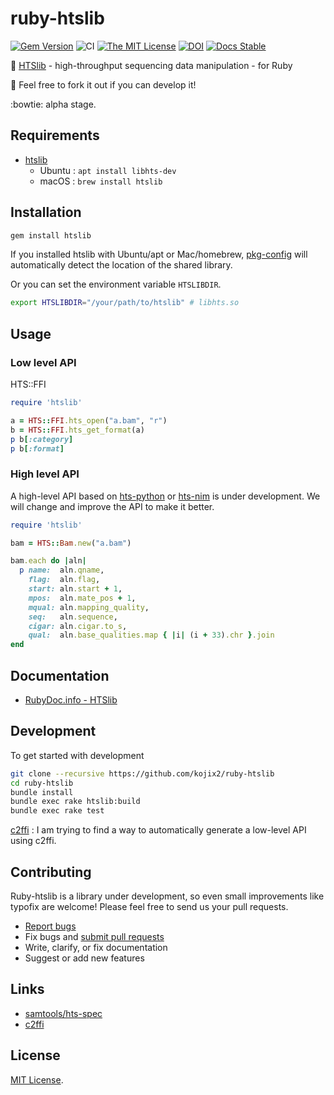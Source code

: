 # ruby-htslib

[![Gem Version](https://badge.fury.io/rb/htslib.svg)](https://badge.fury.io/rb/htslib)
![CI](https://github.com/kojix2/ruby-htslib/workflows/CI/badge.svg)
[![The MIT License](https://img.shields.io/badge/license-MIT-blue.svg)](LICENSE.txt)
[![DOI](https://zenodo.org/badge/247078205.svg)](https://zenodo.org/badge/latestdoi/247078205)
[![Docs Stable](https://img.shields.io/badge/docs-stable-blue.svg)](https://rubydoc.info/gems/htslib)

:dna: [HTSlib](https://github.com/samtools/htslib) - high-throughput sequencing data manipulation - for Ruby

:apple: Feel free to fork it out if you can develop it! 

:bowtie: alpha stage.

## Requirements

* [htslib](https://github.com/samtools/htslib)
  * Ubuntu : `apt install libhts-dev`
  * macOS : `brew install htslib`

## Installation

```sh
gem install htslib
```

If you installed htslib with Ubuntu/apt or Mac/homebrew, [pkg-config](https://github.com/ruby-gnome/pkg-config) will automatically detect the location of the shared library.

Or you can set the environment variable `HTSLIBDIR`.

```sh
export HTSLIBDIR="/your/path/to/htslib" # libhts.so
```

## Usage

### Low level API

HTS::FFI 

```ruby
require 'htslib'

a = HTS::FFI.hts_open("a.bam", "r")
b = HTS::FFI.hts_get_format(a)
p b[:category]
p b[:format]
```

### High level API

A high-level API based on [hts-python](https://github.com/quinlan-lab/hts-python) or [hts-nim](https://github.com/brentp/hts-nim) is under development. We will change and improve the API to make it better.

```ruby
require 'htslib'

bam = HTS::Bam.new("a.bam")

bam.each do |aln|
  p name:  aln.qname,
    flag:  aln.flag,
    start: aln.start + 1,
    mpos:  aln.mate_pos + 1,
    mqual: aln.mapping_quality,
    seq:   aln.sequence,
    cigar: aln.cigar.to_s,
    qual:  aln.base_qualities.map { |i| (i + 33).chr }.join
end
```

## Documentation

* [RubyDoc.info - HTSlib](https://rdoc.info/gems/htslib)

## Development

To get started with development

```sh
git clone --recursive https://github.com/kojix2/ruby-htslib
cd ruby-htslib
bundle install
bundle exec rake htslib:build
bundle exec rake test
```

[c2ffi](https://github.com/rpav/c2ffi) : 
I am trying to find a way to automatically generate a low-level API using c2ffi.

## Contributing

Ruby-htslib is a library under development, so even small improvements like typofix are welcome! Please feel free to send us your pull requests.

* [Report bugs](https://github.com/kojix2/ruby-htslib/issues)
* Fix bugs and [submit pull requests](https://github.com/kojix2/ruby-htslib/pulls)
* Write, clarify, or fix documentation
* Suggest or add new features

## Links

* [samtools/hts-spec](https://github.com/samtools/hts-specs)
* [c2ffi](https://github.com/rpav/c2ffi)

## License

[MIT License](https://opensource.org/licenses/MIT).
